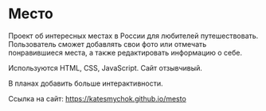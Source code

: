 # Место
Проект об интересных местах в России для любителей путешествовать. Пользователь сможет добавлять свои фото или отмечать понравившиеся места, а также редактировать информацию о себе.

Используются HTML, CSS, JavaScript. Сайт отзывчивый.

В планах добавить больше интерактивности.

Ссылка на сайт: https://katesmychok.github.io/mesto
